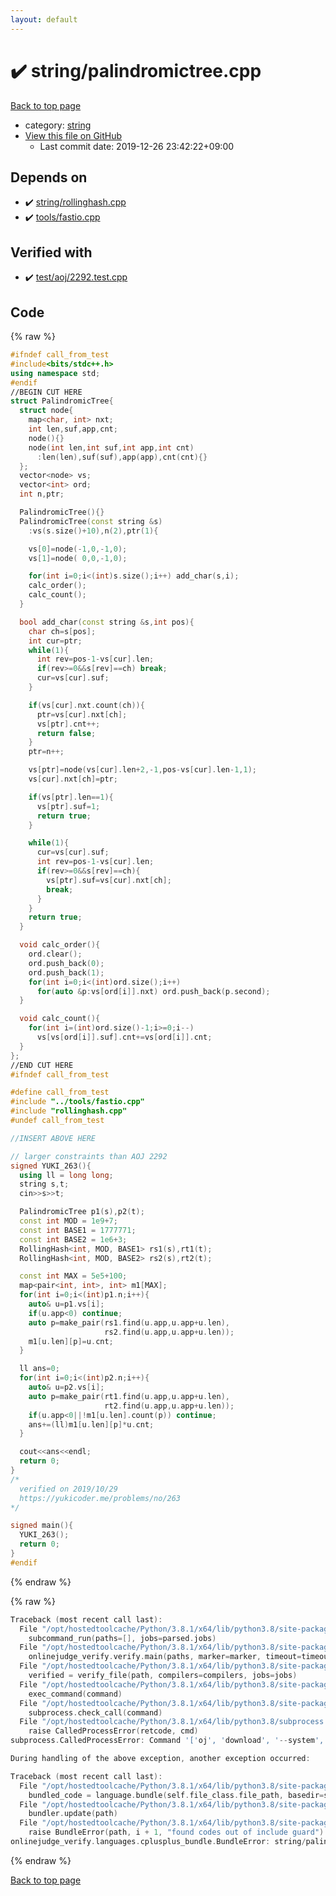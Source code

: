 ```yaml
---
layout: default
---
```


<!-- mathjax config similar to math.stackexchange -->
<script type="text/javascript" async
  src="https://cdnjs.cloudflare.com/ajax/libs/mathjax/2.7.5/MathJax.js?config=TeX-MML-AM_CHTML">
</script>
<script type="text/x-mathjax-config">
  MathJax.Hub.Config({
    TeX: { equationNumbers: { autoNumber: "AMS" }},
    tex2jax: {
      inlineMath: [ ['$','$'] ],
      processEscapes: true
    },
    "HTML-CSS": { matchFontHeight: false },
    displayAlign: "left",
    displayIndent: "2em"
  });
</script>

<script type="text/javascript" src="https://cdnjs.cloudflare.com/ajax/libs/jquery/3.4.1/jquery.min.js"></script>
<script src="https://cdn.jsdelivr.net/npm/jquery-balloon-js@1.1.2/jquery.balloon.min.js" integrity="sha256-ZEYs9VrgAeNuPvs15E39OsyOJaIkXEEt10fzxJ20+2I=" crossorigin="anonymous"></script>
<script type="text/javascript" src="../../assets/js/copy-button.js"></script>
<link rel="stylesheet" href="../../assets/css/copy-button.css" />


# :heavy_check_mark: string/palindromictree.cpp

<a href="../../index.html">Back to top page</a>

* category: <a href="../../index.html#b45cffe084dd3d20d928bee85e7b0f21">string</a>
* <a href="{{ site.github.repository_url }}/blob/master/string/palindromictree.cpp">View this file on GitHub</a>
    - Last commit date: 2019-12-26 23:42:22+09:00




## Depends on

* :heavy_check_mark: <a href="rollinghash.cpp.html">string/rollinghash.cpp</a>
* :heavy_check_mark: <a href="../tools/fastio.cpp.html">tools/fastio.cpp</a>


## Verified with

* :heavy_check_mark: <a href="../../verify/test/aoj/2292.test.cpp.html">test/aoj/2292.test.cpp</a>


## Code

<a id="unbundled"></a>
{% raw %}
```cpp
#ifndef call_from_test
#include<bits/stdc++.h>
using namespace std;
#endif
//BEGIN CUT HERE
struct PalindromicTree{
  struct node{
    map<char, int> nxt;
    int len,suf,app,cnt;
    node(){}
    node(int len,int suf,int app,int cnt)
      :len(len),suf(suf),app(app),cnt(cnt){}
  };
  vector<node> vs;
  vector<int> ord;
  int n,ptr;

  PalindromicTree(){}
  PalindromicTree(const string &s)
    :vs(s.size()+10),n(2),ptr(1){

    vs[0]=node(-1,0,-1,0);
    vs[1]=node( 0,0,-1,0);

    for(int i=0;i<(int)s.size();i++) add_char(s,i);
    calc_order();
    calc_count();
  }

  bool add_char(const string &s,int pos){
    char ch=s[pos];
    int cur=ptr;
    while(1){
      int rev=pos-1-vs[cur].len;
      if(rev>=0&&s[rev]==ch) break;
      cur=vs[cur].suf;
    }

    if(vs[cur].nxt.count(ch)){
      ptr=vs[cur].nxt[ch];
      vs[ptr].cnt++;
      return false;
    }
    ptr=n++;

    vs[ptr]=node(vs[cur].len+2,-1,pos-vs[cur].len-1,1);
    vs[cur].nxt[ch]=ptr;

    if(vs[ptr].len==1){
      vs[ptr].suf=1;
      return true;
    }

    while(1){
      cur=vs[cur].suf;
      int rev=pos-1-vs[cur].len;
      if(rev>=0&&s[rev]==ch){
        vs[ptr].suf=vs[cur].nxt[ch];
        break;
      }
    }
    return true;
  }

  void calc_order(){
    ord.clear();
    ord.push_back(0);
    ord.push_back(1);
    for(int i=0;i<(int)ord.size();i++)
      for(auto &p:vs[ord[i]].nxt) ord.push_back(p.second);
  }

  void calc_count(){
    for(int i=(int)ord.size()-1;i>=0;i--)
      vs[vs[ord[i]].suf].cnt+=vs[ord[i]].cnt;
  }
};
//END CUT HERE
#ifndef call_from_test

#define call_from_test
#include "../tools/fastio.cpp"
#include "rollinghash.cpp"
#undef call_from_test

//INSERT ABOVE HERE

// larger constraints than AOJ 2292
signed YUKI_263(){
  using ll = long long;
  string s,t;
  cin>>s>>t;

  PalindromicTree p1(s),p2(t);
  const int MOD = 1e9+7;
  const int BASE1 = 1777771;
  const int BASE2 = 1e6+3;
  RollingHash<int, MOD, BASE1> rs1(s),rt1(t);
  RollingHash<int, MOD, BASE2> rs2(s),rt2(t);

  const int MAX = 5e5+100;
  map<pair<int, int>, int> m1[MAX];
  for(int i=0;i<(int)p1.n;i++){
    auto& u=p1.vs[i];
    if(u.app<0) continue;
    auto p=make_pair(rs1.find(u.app,u.app+u.len),
                     rs2.find(u.app,u.app+u.len));
    m1[u.len][p]=u.cnt;
  }

  ll ans=0;
  for(int i=0;i<(int)p2.n;i++){
    auto& u=p2.vs[i];
    auto p=make_pair(rt1.find(u.app,u.app+u.len),
                     rt2.find(u.app,u.app+u.len));
    if(u.app<0||!m1[u.len].count(p)) continue;
    ans+=(ll)m1[u.len][p]*u.cnt;
  }

  cout<<ans<<endl;
  return 0;
}
/*
  verified on 2019/10/29
  https://yukicoder.me/problems/no/263
*/

signed main(){
  YUKI_263();
  return 0;
}
#endif

```
{% endraw %}

<a id="bundled"></a>
{% raw %}
```cpp
Traceback (most recent call last):
  File "/opt/hostedtoolcache/Python/3.8.1/x64/lib/python3.8/site-packages/onlinejudge_verify/main.py", line 181, in main
    subcommand_run(paths=[], jobs=parsed.jobs)
  File "/opt/hostedtoolcache/Python/3.8.1/x64/lib/python3.8/site-packages/onlinejudge_verify/main.py", line 59, in subcommand_run
    onlinejudge_verify.verify.main(paths, marker=marker, timeout=timeout, jobs=jobs)
  File "/opt/hostedtoolcache/Python/3.8.1/x64/lib/python3.8/site-packages/onlinejudge_verify/verify.py", line 116, in main
    verified = verify_file(path, compilers=compilers, jobs=jobs)
  File "/opt/hostedtoolcache/Python/3.8.1/x64/lib/python3.8/site-packages/onlinejudge_verify/verify.py", line 70, in verify_file
    exec_command(command)
  File "/opt/hostedtoolcache/Python/3.8.1/x64/lib/python3.8/site-packages/onlinejudge_verify/verify.py", line 28, in exec_command
    subprocess.check_call(command)
  File "/opt/hostedtoolcache/Python/3.8.1/x64/lib/python3.8/subprocess.py", line 364, in check_call
    raise CalledProcessError(retcode, cmd)
subprocess.CalledProcessError: Command '['oj', 'download', '--system', '-d', '.verify-helper/cache/ad454c14bfdd77526dd7c6bc932b431e/test', 'https://yukicoder.me/problems/1948']' returned non-zero exit status 1.

During handling of the above exception, another exception occurred:

Traceback (most recent call last):
  File "/opt/hostedtoolcache/Python/3.8.1/x64/lib/python3.8/site-packages/onlinejudge_verify/docs.py", line 343, in write_contents
    bundled_code = language.bundle(self.file_class.file_path, basedir=self.cpp_source_path)
  File "/opt/hostedtoolcache/Python/3.8.1/x64/lib/python3.8/site-packages/onlinejudge_verify/languages/cplusplus.py", line 63, in bundle
    bundler.update(path)
  File "/opt/hostedtoolcache/Python/3.8.1/x64/lib/python3.8/site-packages/onlinejudge_verify/languages/cplusplus_bundle.py", line 151, in update
    raise BundleError(path, i + 1, "found codes out of include guard")
onlinejudge_verify.languages.cplusplus_bundle.BundleError: string/palindromictree.cpp: line 5: found codes out of include guard

```
{% endraw %}

<a href="../../index.html">Back to top page</a>

